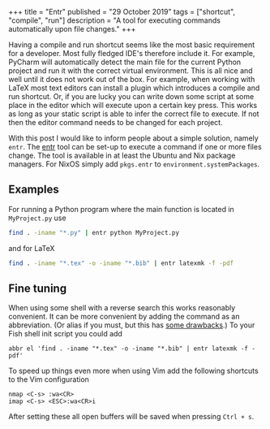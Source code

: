 +++
title = "Entr"
published = "29 October 2019"
tags = ["shortcut", "compile", "run"]
description = "A tool for executing commands automatically upon file changes."
+++

Having a compile and run shortcut seems like the most basic requirement for a developer.
Most fully fledged IDE's therefore include it.
For example, PyCharm will automatically detect the main file for the current Python project and run it with the correct virtual environment.
This is all nice and well until it does not work out of the box.
For example, when working with LaTeX most text editors can install a plugin which introduces a compile and run shortcut.
Or, if you are lucky you can write down some script at some place in the editor which will execute upon a certain key press.
This works as long as your static script is able to infer the correct file to execute.
If not then the editor command needs to be changed for each project.

With this post I would like to inform people about a simple solution, namely `entr`.
The [entr](http://eradman.com/entrproject/) tool can be set-up to execute a command if one or more files change.
The tool is available in at least the Ubuntu and Nix package managers.
For NixOS simply add `pkgs.entr` to `environment.systemPackages`.

## Examples

For running a Python program where the main function is located in `MyProject.py` use

```bash
find . -iname "*.py" | entr python MyProject.py
```

and for LaTeX

```bash
find . -iname "*.tex" -o -iname "*.bib" | entr latexmk -f -pdf
```

## Fine tuning

When using some shell with a reverse search this works reasonably convenient.
It can be more convenient by adding the command as an abbreviation.
(Or alias if you must, but this has [some drawbacks](https://www.sean.sh/log/when-an-alias-should-actually-be-an-abbr/).)
To your Fish shell init script you could add

```
abbr el 'find . -iname "*.tex" -o -iname "*.bib" | entr latexmk -f -pdf'
```

To speed up things even more when using Vim add the following shortcuts to the Vim configuration

```
nmap <C-s> :wa<CR>
imap <C-s> <ESC>:wa<CR>i
```
After setting these all open buffers will be saved when pressing `Ctrl + s`.
